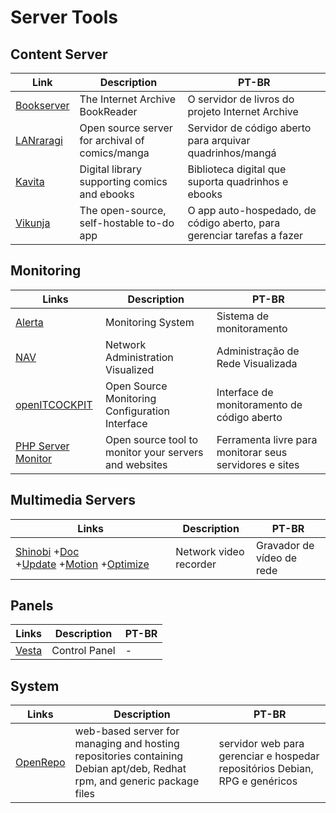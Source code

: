# Server Tools

## Content Server

| Link                                                        | Description                                     | PT-BR                                                                  |
| ----------------------------------------------------------- | ----------------------------------------------- | ---------------------------------------------------------------------- |
| [Bookserver](https://github.com/internetarchive/bookserver) | The Internet Archive BookReader                 | O servidor de livros do projeto Internet Archive                       |
| [LANraragi](https://github.com/Difegue/LANraragi)           | Open source server for archival of comics/manga | Servidor de código aberto para arquivar quadrinhos/mangá               |
| [Kavita](https://www.kavitareader.com/#home)                | Digital library supporting comics and ebooks    | Biblioteca digital que suporta quadrinhos e ebooks                     |
| [Vikunja](https://vikunja.io/)                              | The open-source, self-hostable to-do app        | O app auto-hospedado, de código aberto, para gerenciar tarefas a fazer |

## Monitoring

| Links                                                   | Description                                           | PT-BR                                                   |
| ------------------------------------------------------- | ----------------------------------------------------- | ------------------------------------------------------- |
| [Alerta](https://alerta.io/)                            | Monitoring System                                     | Sistema de monitoramento                                |
| [NAV](https://nav.uninett.no/)                          | Network Administration Visualized                     | Administração de Rede Visualizada                       |
| [openITCOCKPIT](https://openitcockpit.io/)              | Open Source Monitoring Configuration Interface        | Interface de monitoramento de código aberto             |
| [PHP Server Monitor](https://www.phpservermonitor.org/) | Open source tool to monitor your servers and websites | Ferramenta livre para monitorar seus servidores e sites |

## Multimedia Servers

| Links                                                                                                                                                                                                                                                                                                   | Description            | PT-BR                     |
| ------------------------------------------------------------------------------------------------------------------------------------------------------------------------------------------------------------------------------------------------------------------------------------------------------- | ---------------------- | ------------------------- |
| [Shinobi](https://shinobi.video/) +[Doc](https://docs.shinobi.video/) +[Update](https://hub.shinobi.video/articles/view/LTVqL3I8f8kIzsX) +[Motion](https://hub.shinobi.video/articles/view/LKdcgcgWy9RJfUh) +[Optimize](https://medium.com/@ShinobiSystems/how-i-optimized-my-rtsp-camera-d2e04b073ab7) | Network video recorder | Gravador de vídeo de rede |

## Panels

| Links                         | Description   | PT-BR |
| ----------------------------- | ------------- | ----- |
| [Vesta](https://vestacp.com/) | Control Panel | -     |

## System

| Links                                            | Description                                                                                                             | PT-BR                                                                       |
| ------------------------------------------------ | ----------------------------------------------------------------------------------------------------------------------- | --------------------------------------------------------------------------- |
| [OpenRepo](https://github.com/openkilt/openrepo) | web-based server for managing and hosting repositories containing Debian apt/deb, Redhat rpm, and generic package files | servidor web para gerenciar e hospedar repositórios Debian, RPG e genéricos |